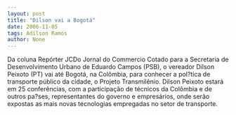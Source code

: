 ```yaml
---
layout: post
title: "Dilson vai a Bogotá"
date: 2006-11-05
tags: Adilson Ramos
author: None
---
```

Da coluna Repórter JCDo Jornal do Commercio
Cotado para a Secretaria de Desenvolvimento Urbano de Eduardo Campos (PSB), o vereador Dilson Peixoto (PT) vai até Bogotá, na Colômbia, para conhecer a pol?tica de transporte público da cidade, o Projeto Transmilênio.
Dilson Peixoto estará em 25 conferências, com a participação de técnicos da Colômbia e de outros pa?ses, representantes do governo e empresários, onde serão expostas as mais novas tecnologias empregadas no setor de transporte. 